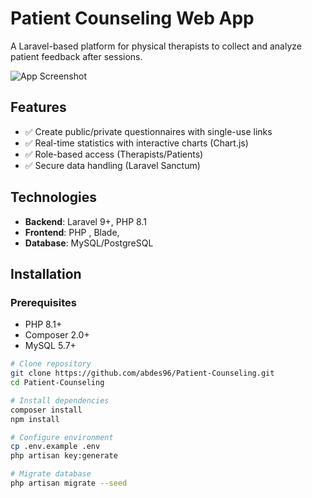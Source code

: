 # Patient Counseling Web App

A Laravel-based platform for physical therapists to collect and analyze patient feedback after sessions.

![App Screenshot](screenshots/dashboard.png) <!-- Add real screenshot path -->

## Features
- ✅ Create public/private questionnaires with single-use links
- ✅ Real-time statistics with interactive charts (Chart.js)
- ✅ Role-based access (Therapists/Patients)
- ✅ Secure data handling (Laravel Sanctum)

## Technologies
- **Backend**: Laravel 9+, PHP 8.1
- **Frontend**: PHP , Blade,
- **Database**: MySQL/PostgreSQL

## Installation

### Prerequisites
- PHP 8.1+
- Composer 2.0+
- MySQL 5.7+

```bash
# Clone repository
git clone https://github.com/abdes96/Patient-Counseling.git
cd Patient-Counseling

# Install dependencies
composer install
npm install

# Configure environment
cp .env.example .env
php artisan key:generate

# Migrate database
php artisan migrate --seed
